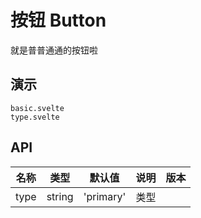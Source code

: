 # 按钮 Button

就是普普通通的按钮啦

## 演示

```demo
basic.svelte
type.svelte
```

## API

| 名称 | 类型   | 默认值    | 说明 | 版本 |
| ---- | ------ | --------- | ---- | ---- |
| type | string | 'primary' | 类型 |      |

